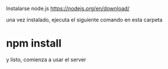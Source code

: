 Instalarse node.js https://nodejs.org/en/download/

una vez instalado, ejecuta el siguiente comando en esta carpeta


# npm install


y listo, comienza a usar el server
